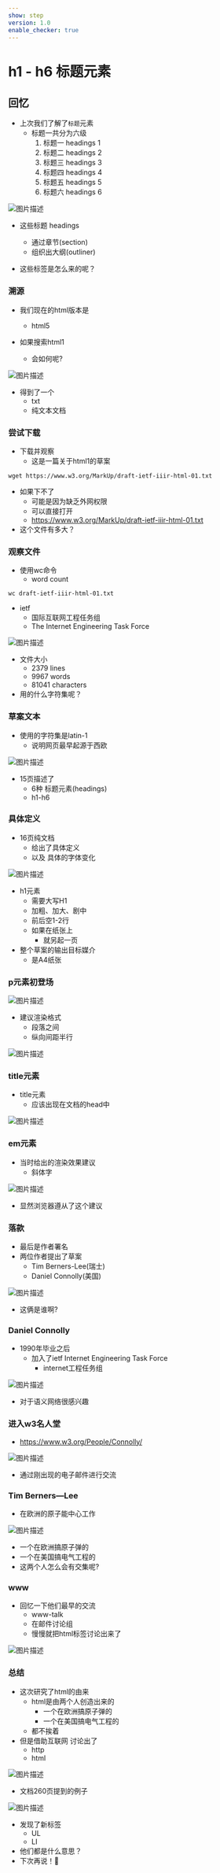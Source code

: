 ```yaml
---
show: step
version: 1.0
enable_checker: true
---
```


# h1 - h6 标题元素

## 回忆

- 上次我们了解了`标题`元素
	- 标题一共分为六级
		1. 标题一 headings 1
		2. 标题二 headings 2
		3. 标题三 headings 3
		4. 标题四 headings 4
		5. 标题五 headings 5
		6. 标题六 headings 6

![图片描述](https://doc.shiyanlou.com/courses/uid1190679-20221208-1670485849589)

- 这些标题 headings
	- 通过章节(section)
	- 组织出大纲(outliner)

- 这些标签是怎么来的呢？

### 溯源

- 我们现在的html版本是
	- html5

- 如果搜索html1
	- 会如何呢?

![图片描述](https://doc.shiyanlou.com/courses/uid1190679-20240702-1719923522310)

- 得到了一个
	- txt
	- 纯文本文档

### 尝试下载


- 下载并观察
	- 这是一篇关于html1的草案

```
wget https://www.w3.org/MarkUp/draft-ietf-iiir-html-01.txt
```


- 如果下不了
	- 可能是因为缺乏外网权限
	- 可以直接打开
	- https://www.w3.org/MarkUp/draft-ietf-iiir-html-01.txt
- 这个文件有多大？

### 观察文件

- 使用wc命令
	- word count

```
wc draft-ietf-iiir-html-01.txt
```

- ietf
	- 国际互联网工程任务组
	- The Internet Engineering Task Force

![图片描述](https://doc.shiyanlou.com/courses/uid1190679-20240702-1719923635942)

- 文件大小
	- 2379 lines
	- 9967 words
	- 81041 characters
- 用的什么字符集呢？

### 草案文本

- 使用的字符集是latin-1
	- 说明网页最早起源于西欧

![图片描述](https://doc.shiyanlou.com/courses/uid1190679-20240702-1719925448734)

- 15页描述了
	- 6种 标题元素(headings)
	- h1-h6

### 具体定义

- 16页纯文档
	- 给出了具体定义
	- 以及 具体的字体变化

![图片描述](https://doc.shiyanlou.com/courses/uid1190679-20240702-1719925596712)

- h1元素
	- 需要大写H1
	- 加粗、加大、剧中
	- 前后空1-2行
	- 如果在纸张上
		- 就另起一页
- 整个草案的输出目标媒介
	- 是A4纸张

### p元素初登场

![图片描述](https://doc.shiyanlou.com/courses/uid1190679-20240702-1719925847095)

- 建议渲染格式
	- 段落之间
	- 纵向间距半行

![图片描述](https://doc.shiyanlou.com/courses/uid1190679-20240702-1719925861135)

### title元素

- title元素
	-  应该出现在文档的head中

![图片描述](https://doc.shiyanlou.com/courses/uid1190679-20240702-1719925939263)

### em元素

- 当时给出的渲染效果建议
	- 斜体字

![图片描述](https://doc.shiyanlou.com/courses/uid1190679-20240702-1719926035979)

- 显然浏览器遵从了这个建议

### 落款

- 最后是作者署名
- 两位作者提出了草案
	- Tim  Berners-Lee(瑞士)
	- Daniel Connolly(美国)

![图片描述](https://doc.shiyanlou.com/courses/uid1190679-20240702-1719926256154)

- 这俩是谁啊?

### Daniel Connolly

- 1990年毕业之后
	- 加入了ietf Internet Engineering Task Force	
		- internet工程任务组 

![图片描述](https://doc.shiyanlou.com/courses/uid1190679-20240702-1719927313707)

- 对于语义网络很感兴趣

### 进入w3名人堂

- https://www.w3.org/People/Connolly/

![图片描述](https://doc.shiyanlou.com/courses/uid1190679-20240702-1719926973205)

- 通过刚出现的电子邮件进行交流

### Tim Berners—Lee

- 在欧洲的原子能中心工作

![图片描述](https://doc.shiyanlou.com/courses/uid1190679-20240702-1719927522003)

- 一个在欧洲搞原子弹的
- 一个在美国搞电气工程的
- 这两个人怎么会有交集呢?

### www

- 回忆一下他们最早的交流
	- www-talk
	- 在邮件讨论组
	- 慢慢就把html标签讨论出来了

![图片描述](https://doc.shiyanlou.com/courses/uid1190679-20240702-1719927723032)

### 总结 
- 这次研究了html的由来
	- html是由两个人创造出来的
		- 一个在欧洲搞原子弹的
		- 一个在美国搞电气工程的
	- 都不挨着
- 但是借助互联网 讨论出了
	- http
	- html

![图片描述](https://doc.shiyanlou.com/courses/uid1190679-20240729-1722240665359)

- 文档260页提到的例子

![图片描述](https://doc.shiyanlou.com/courses/3781/labs/2745994/uid1190679-20241117-1731831272490) 

- 发现了新标签
	- UL
	- LI
- 他们都是什么意思？
- 下次再说！👋
